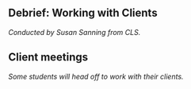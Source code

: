Debrief: Working with Clients
-----------------------------

_Conducted by Susan Sanning from CLS._

Client meetings
---------------

_Some students will head off to work with their clients._


